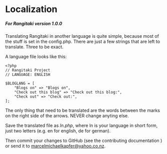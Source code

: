 # Localization

##### For Rangitaki version 1.0.0

Translating Rangitaki in another language is quite simple, because most of the stuff is set in the config.php. There are just a few strings that are left to translate. Three to be exact.

A language file looks like this:

```
<?php
// Rangitaki Project
// LANGUAGE: ENGLISH

$BLOGLANG = [
    "Blogs on" => "Blogs on",
    "Check out this blog" => "Check out this blog:",
    "Check out" => "Check out:",
];
```

The only thing that need to be translated are the words between the marks on the right side of the arrows. NEVER change anyting else.

Save the translated file as *ln.php*, where ln is your language in short form, just two letters (e.g. en for english, de for german).

Then commit your changes to GitHub (see the contributing documentation <!--TODO link-->) or send it to marcelmichaelkapfer@yahoo.co.nz.
